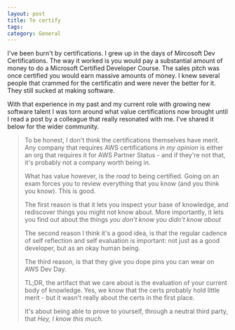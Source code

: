 ```yaml
---
layout: post
title: To certify
tags: 
category: General
---
```

I've been burn't by certifications. I grew up in the days of Mircosoft Dev Certifications. The way it worked is you would pay a substantial amount of money to do a Microsoft Certified Developer Course. The sales pitch was once certified you would earn massive amounts of money. I knew several people that crammed for the certificatin and were never the better for it. They still sucked at making software.

With that experience in my past and my current role with growing new software talent I was torn around what value certifications now brought until I read a post by a colleague that really resonated with me. I've shared it below for the wider community.

> To be honest, I don't think the certifications themselves have merit. Any company that requires AWS certifications _in my opinion_ is either an org that requires it for AWS Partner Status - and if they're not that, it's probably not a company worth being in.
> 
> What has value however, is the _road_ to being certified. Going on an exam forces you to review everything that you know (and you think you know). This is good.
> 
> The first reason is that it lets you inspect your base of knowledge, and rediscover things you might not know about. More importantly, it lets you find out about the things _you don't know you didn't know about_
> 
> The second reason I think it's a good idea, is that the regular cadence of self reflection and self evaluation is important: not just as a good developer, but as an okay human being.
> 
> The third reason, is that they give you dope pins you can wear on AWS Dev Day.
> 
> TL;DR, the artifact that we care about is the evaluation of your current body of knowledge. Yes, we know that the certs probably hold little merit - but it wasn't really about the certs in the first place.
> 
> It's about being able to prove to yourself, through a neutral third party, that _Hey, I know this much._
